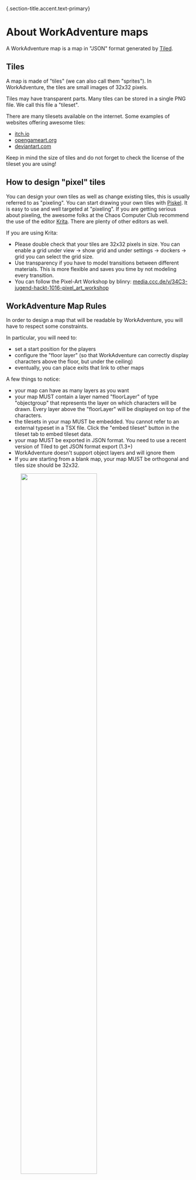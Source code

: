 {.section-title.accent.text-primary}
# About WorkAdventure maps

A WorkAdventure map is a map in "JSON" format generated by [Tiled](https://www.mapeditor.org/).

## Tiles

A map is made of "tiles" (we can also call them "sprites"). In WorkAdventure, the tiles are small images of 32x32 pixels.

Tiles may have transparent parts. Many tiles can be stored in a single PNG file. We call this file a "tileset".

There are many tilesets available on the internet. Some examples of websites offering awesome tiles:

*   [itch.io](https://itch.io/)
*   [opengameart.org](https://opengameart.org/)
*   [deviantart.com](https://www.deviantart.com/)

Keep in mind the size of tiles and do not forget to check the license of the tileset you are using!


## How to design "pixel" tiles

You can design your own tiles as well as change existing tiles, this is usually referred to as "pixeling". You can start drawing your own tiles with [Piskel](https://www.piskelapp.com/). It is easy to use and well targeted at "pixeling". If you are getting serious about pixeling, the awesome folks at the Chaos Computer Club recommend the use of the editor [Krita](https://krita.org/). There are plenty of other editors as well.

If you are using Krita:

*   Please double check that your tiles are 32x32 pixels in size. You can enable a grid under view -> show grid and under settings -> dockers -> grid you can select the grid size.
*   Use transparency if you have to model transitions between different materials. This is more flexible and saves you time by not modeling every transition.
*   You can follow the Pixel-Art Workshop by blinry: [media.ccc.de/v/34C3-jugend-hackt-1016-pixel_art_workshop](https://media.ccc.de/v/34C3-jugend-hackt-1016-pixel_art_workshop)

## WorkAdventure Map Rules

In order to design a map that will be readable by WorkAdventure, you will have to respect some constraints.

In particular, you will need to:

*   set a start position for the players
*   configure the "floor layer" (so that WorkAdventure can correctly display characters above the floor, but under the ceiling)
*   eventually, you can place exits that link to other maps

A few things to notice:

*   your map can have as many layers as you want
*   your map MUST contain a layer named "floorLayer" of type "objectgroup" that represents the layer on which characters will be drawn. Every layer above the "floorLayer" will be displayed on top of the characters.
*   the tilesets in your map MUST be embedded. You cannot refer to an external typeset in a TSX file. Click the "embed tileset" button in the tileset tab to embed tileset data.
*   your map MUST be exported in JSON format. You need to use a recent version of Tiled to get JSON format export (1.3+)
*   WorkAdventure doesn't support object layers and will ignore them
*   If you are starting from a blank map, your map MUST be orthogonal and tiles size should be 32x32.

<div>
    <figure class="figure">
        <img src="images/tiled_screenshot_1.png" class="figure-img img-fluid rounded" alt="" style="width: 70%" />
        <figcaption class="figure-caption">"floorLayer" is compulsory</figcaption>
    </figure>
</div>

## Building walls and "collidable" areas

[Building your map - Collides](https://www.youtube.com/watch?v=qTK50ymhMIE)

By default, the characters can traverse any tiles. If you want to prevent your character from going through a tile (like a wall or a desktop), you must make this tile "collidable". You can do this by settings the `collides` property on a given tile.

To make a tile "collidable", you should:

1.  select the relevant tileset and switch to "edit" mode:
    
    ![](images/collides-1.png){.document-img}
    
2.  right click on a tile of the tileset to select it:

    ![](images/collides-2.png){.document-img}
    
3.  on the left pane in the custom properties section, right click and select "Add properties":

    ![](images/collides-3.png){.document-img}

    Please add a `collides` property. The type of the property must be **bool**.

4.  finally, check the checkbox for the `collides` property:

    ![](images/collides-4.png){.document-img}

Repeat for every tile that should be "collidable".

## Adding behaviour with properties

In the next sections, you will see how you can add behaviour on your map by adding "properties".
You can add properties for a variety of features: putting exits, opening websites, meeting rooms, silent zones, etc...

You can add properties either on individual tiles of a tileset OR on a complete layer.

If you put a property on a layer, it will be triggered if your Woka walks on any tile of the layer.

The exception is the "collides" property that can only be set on tiles, but not on a complete layer.

## Insert helpful information in your map

By setting properties on the map itself, you can help visitors know more about the creators of the map.

The following *map* properties are supported:
* `mapName` (string): The name of your map
* `mapLink` (string): A link to your map, for example a repository
* `mapDescription` (string): A short description of your map
* `mapCopyright` (string): Copyright notice

And *each tileset* can also have a property called `tilesetCopyright` (string). 

Resulting in a "credit" page in the menu looking like this:

![](images/mapProperties.png){.document-img}

